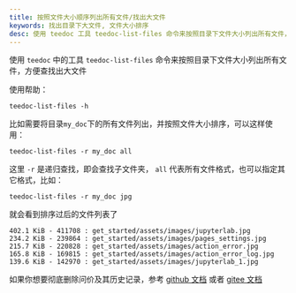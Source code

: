 ```yaml
---
title: 按照文件大小顺序列出所有文件/找出大文件
keywords: 找出目录下大文件, 文件大小排序
desc: 使用 teedoc 工具 teedoc-list-files 命令来按照目录下文件大小列出所有文件，方便查找出大文件
---
```


使用 `teedoc` 中的工具 `teedoc-list-files` 命令来按照目录下文件大小列出所有文件，方便查找出大文件

使用帮助：
```
teedoc-list-files -h
```

比如需要将目录`my_doc`下的所有文件列出，并按照文件大小排序，可以这样使用：

```
teedoc-list-files -r my_doc all
```

这里 `-r` 是递归查找，即会查找子文件夹， `all` 代表所有文件格式，也可以指定其它格式，比如：

```
teedoc-list-files -r my_doc jpg
```

就会看到排序过后的文件列表了
```
402.1 KiB - 411708 : get_started/assets/images/jupyterlab.jpg
234.2 KiB - 239864 : get_started/assets/images/pages_settings.jpg
215.7 KiB - 220828 : get_started/assets/images/action_error.jpg
165.8 KiB - 169815 : get_started/assets/images/action_error_log.jpg
139.6 KiB - 142970 : get_started/assets/images/jupyterlab_1.jpg
```


如果你想要彻底删除问价及其历史记录，参考 [github 文档](https://docs.github.com/en/authentication/keeping-your-account-and-data-secure/removing-sensitive-data-from-a-repository) 或者 [gitee 文档](https://gitee.com/help/articles/4232#article-header2)



